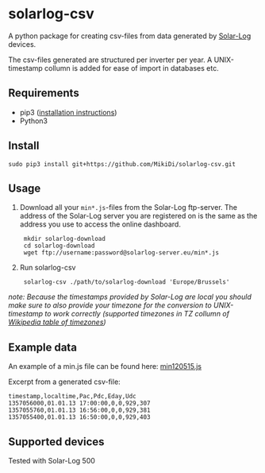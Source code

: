 # solarlog-csv
A python package for creating csv-files from data generated by [Solar-Log](http://www.solar-log.com/en/home.html) devices.  

The csv-files generated are structured per inverter per year. A UNIX-timestamp collumn is added for ease of import in databases etc.
## Requirements
- pip3 ([installation instructions](https://pip.pypa.io/en/stable/installing))
- Python3

## Install

    sudo pip3 install git+https://github.com/MikiDi/solarlog-csv.git


## Usage
1. Download all your `min*.js`-files from the Solar-Log ftp-server. The address of the Solar-Log server you are registered on is the same as the address you use to access the online dashboard.

        mkdir solarlog-download
        cd solarlog-download
        wget ftp://username:password@solarlog-server.eu/min*.js

2. Run solarlog-csv

        solarlog-csv ./path/to/solarlog-download 'Europe/Brussels'

  *note: Because the timestamps provided by Solar-Log are local you should make sure to also provide your timezone for the conversion to UNIX-timestamp to work correctly
  (supported timezones in TZ collumn of [Wikipedia table of timezones](https://en.wikipedia.org/wiki/List_of_tz_database_time_zones))*

## Example data
An example of a min.js file can be found here: [min120515.js](https://github.com/MikiDi/solarlog-csv/blob/master/example/min120515.js)

Excerpt from a generated csv-file:

    timestamp,localtime,Pac,Pdc,Eday,Udc
    1357056000,01.01.13 17:00:00,0,0,929,307
    1357055760,01.01.13 16:56:00,0,0,929,381
    1357055400,01.01.13 16:50:00,0,0,929,403

## Supported devices
Tested with Solar-Log 500
